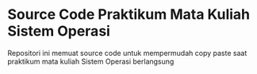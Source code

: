 # Source Code Praktikum Mata Kuliah Sistem Operasi

Repositori ini memuat source code untuk mempermudah copy paste saat praktikum mata kuliah Sistem Operasi berlangsung
